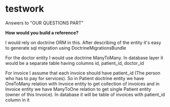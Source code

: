 testwork
========

Answers to "OUR QUESTIONS PART"

<p><b>How would you build a reference?</b></p>
<p>I would rely on doctrine ORM in this. After describing of the entity it's easy to generate sql migration using DoctrineMigrationsBundle</p>

<p>For the doctor entity I would use doctrine ManyToMany. In database layer it would be a separate table having columns id, patient_id, doctor_id</p>
<p>For invoice I assume that each invoice should have patient_id (The person who has to pay for services).
So in Patient doctrine entity we have OneToMany relation with Invoice entity to get collection of invoices and in Invoice entity
we have ManyToOne relation to get single Patient entity (owner of this Invoice). In database it will be table of invoices with patient_id column in it</p>
